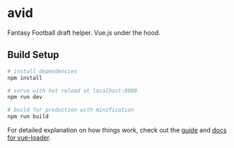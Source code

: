 # avid
Fantasy Football draft helper. Vue.js under the hood.

## Build Setup

``` bash
# install dependencies
npm install

# serve with hot reload at localhost:8080
npm run dev

# build for production with minification
npm run build
```

For detailed explanation on how things work, check out the [guide](http://vuejs-templates.github.io/webpack/) and [docs for vue-loader](http://vuejs.github.io/vue-loader).